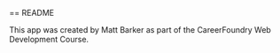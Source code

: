 == README

This app was created by Matt Barker as part of the CareerFoundry Web Development
Course.

